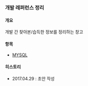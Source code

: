 ### 개발 레퍼런스 정리

#### 개요
개발 간 찾아본/습득한 정보를 정리하는 창고

#### 항목
- [MYSQL]()

#### 히스토리
- 2017.04.29 : 초안 작성
